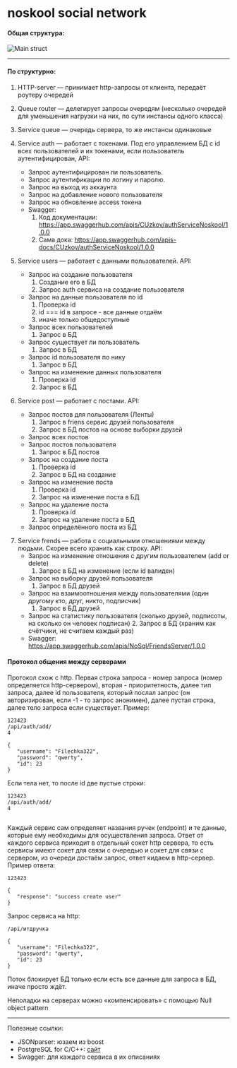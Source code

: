 noskool social network
======================
#### Общая структура:
![Main struct](https://github.com/NoSQL-team/noskool/raw/readme_images/img/main_struct.png)
___________________________________________________________________________________________
#### По структурно:
1. HTTP-server — принимает http-запросы от клиента, передаёт роутеру очередей
2. Queue router — делегирует запросы очередям (несколько очередей для уменьшения нагрузки на них, по сути инстансы одного класса)
3. Service queue — очередь сервера, то же инстансы одинаковые
4. Service auth — работает с токенами. Под его управлением БД с id всех пользователей и их токенами, если пользователь аутентифицирован, API:
    * Запрос аутентифицирован ли пользователь.
    * Запрос аутентификации по логину и паролю.
    * Запрос на выход из аккаунта
    * Запрос на добавление нового пользователя
    * Запрос на обновление access токена
    * Swagger:
      1. Код документации: https://app.swaggerhub.com/apis/CUzkov/authServiceNoskool/1.0.0
      2. Сама дока: https://app.swaggerhub.com/apis-docs/CUzkov/authServiceNoskool/1.0.0 

5. Service users — работает с данными пользователей. API:
    * Запрос на создание пользователя
        1. Создание его в БД
        2. Запрос auth сервиса на создание пользователя
    * Запрос на данные пользователя по id
        1. Проверка id
        2. id === id в запросе - все данные отдаём
        3. иначе только общедоступные
    * Запрос всех пользователей
        1. Запрос в БД
    * Запрос существует ли пользователь
        1. Запрос в БД
    * Запрос id пользователя по нику
        1. Запрос в БД
    * Запрос на изменение данных пользователя
        1. Проверка id
        2. Запрос в БД
6. Service post — работает с постами. API:
    * Запрос постов для пользователя (Ленты)
        1. Запрос в friens сервис друзей пользователя
        2. Запрос в БД постов на основе выборки друзей
    * Запрос всех постов
    * Запрос постов пользователя
        1. Запрос в БД постов
    * Запрос на создание поста
        1. Проверка id
        2. Запрос в БД на создание
    * Запрос на изменение поста
        1. Проверка id
        2. Запрос на изменение поста в БД
    * Запрос на удаление поста
        1. Проверка id
        2. Запрос на удаление поста в БД
    * Запрос определённого поста из БД
7) Service frends — работа с социальными отношениями между людьми. Скорее всего хранить как строку. API:
    * Запрос на изменение отношения с другим пользователем (add or delete)
        1. Запрос в БД на изменение (если id валиден)
    * Запрос на выборку друзей пользователя
        1. Запрос в БД друзей
    * Запрос на взаимоотношения между пользователями (один другому кто, друг, никто, подписчик)
        1. Запрос в БД друзей
    * Запрос на статистику пользователя (сколько друзей, подписоты, на сколько он человек подписан)
        2. Запрос в БД (храним как счётчики, не считаем каждый раз)
    * Swagger:
         https://app.swaggerhub.com/apis/NoSql/FriendsServer/1.0.0

#### Протокол общения между серверами
Протокол схож с http. Первая строка запроса - номер запроса (номер определяется http-сервером), вторая - приоритетность, далее тип запроса, далее id пользователя, который послал запрос (он авторизирован, если -1 - то запрос анонимен), далее пустая строка, далее тело запроса если существует. Пример:
```
123423
/api/auth/add/
4

{
   "username": "Filechka322",
   "password": "qwerty",
   "id": 23
}
```
Если тела нет, то после id две пустые строки:
```
123423
/api/auth/add/
4


```
Каждый сервис сам определяет названия ручек (endpoint) и те данные, которые ему необходимы для осуществления запроса.
Ответ от каждого сервиса приходит в отдельный сокет http сервера, то есть сервисы имеют сокет для связи с очередью и сокет для связи с сервером, из очереди достаём запрос, ответ кидаем в http-сервер. Пример ответа:
```
123423

{
   "response": "success create user"
}
```
Запрос сервиса на http:
```
/api/итдручка

{
   "username": "Filechka322",
   "password": "qwerty",
   "id": 23
}
```
Поток блокирует БД только если есть все данные для запроса в БД, иначе просто ждёт.


Неполадки на серверах можно «компенсировать» с помощью Null object pattern
__________________________________________________________________________
Полезные ссылки:
* JSONparser: юзаем из boost
* PostgreSQL for C/C++: [сайт](http://pqxx.org/development/libpqxx/)
* Swagger: для каждого сервиса в их описаниях
